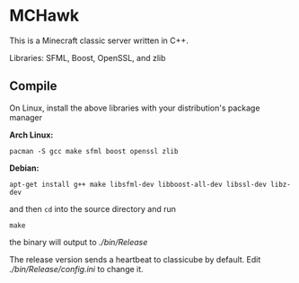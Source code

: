 # MCHawk

This is a Minecraft classic server written in C++.

Libraries: SFML, Boost, OpenSSL, and zlib

## Compile

On Linux, install the above libraries with your distribution's package manager

**Arch Linux:**

```
pacman -S gcc make sfml boost openssl zlib
```

**Debian:**

```
apt-get install g++ make libsfml-dev libboost-all-dev libssl-dev libz-dev
```

and then `cd` into the source directory and run

```
make
```

the binary will output to *./bin/Release*

The release version sends a heartbeat to classicube by default. Edit *./bin/Release/config.ini* to change it.
